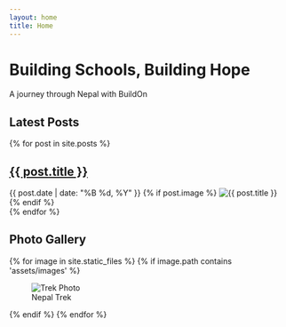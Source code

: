 ```yaml
---
layout: home
title: Home
---
```


# Building Schools, Building Hope

A journey through Nepal with BuildOn

## Latest Posts

{% for post in site.posts %}
  <article class="post-preview">
    <h2><a href="{{ post.url | relative_url }}">{{ post.title }}</a></h2>
    <time datetime="{{ post.date | date_to_xmlschema }}">{{ post.date | date: "%B %d, %Y" }}</time>
    {% if post.image %}
    <img src="{{ post.image | relative_url }}" alt="{{ post.title }}">
    {% endif %}
  </article>
{% endfor %}

## Photo Gallery

<section class="gallery">
  {% for image in site.static_files %}
    {% if image.path contains 'assets/images' %}
    <div class="gallery-item">
      <figure>
        <img src="{{ image.path | relative_url }}" alt="Trek Photo">
        <figcaption>Nepal Trek</figcaption>
      </figure>
    </div>
    {% endif %}
  {% endfor %}
</section>
